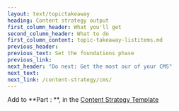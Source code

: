 ```yaml
---
layout: text/topictakeaway
heading: Content strategy output
first_column_header: What you'll get
second_column_header: What to do
first_column_content: topic-takeaway-listitems.md
previous_header:
previous_text: Set the foundations phase
previous_link:
next_header: "Do next: Get the most our of your CMS"
next_text: 
next_link: /content-strategy/cms/
---
```


Add to **Part :   **, in the [Content Strategy Template](/content-strategy/start-content-strategy/show-problem-evidence/content-strategy-template/)
